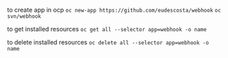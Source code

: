 
to create app in ocp
``` oc new-app https://github.com/eudescosta/webhook ```
``` oc svn/webhook ```

to get installed resources
``` oc get all --selector app=webhook -o name ```

to delete installed resources
``` oc delete all --selector app=webhook -o name ```